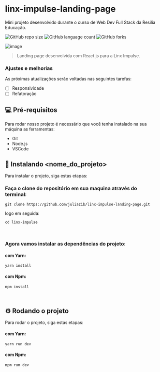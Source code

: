 # linx-impulse-landing-page
Mini projeto desenvolvido durante o curso de Web Dev Full Stack da Resilia Educação.

![GitHub repo size](https://img.shields.io/github/repo-size/juliazib/linx-impulse-landing-page?style=for-the-badge)
![GitHub language count](https://img.shields.io/github/languages/count/juliazib/linx-impulse-landing-page?style=for-the-badge)
![GitHub forks](https://img.shields.io/github/forks/juliazib/linx-impulse-landing-page?style=for-the-badge)

![image](https://user-images.githubusercontent.com/85354283/194569483-4bc6b062-efa4-4484-9530-6fda3048d79c.png)

> Landing page desenvolvida com React.js para a Linx Impulse.

### Ajustes e melhorias

As próximas atualizações serão voltadas nas seguintes tarefas:

- [ ] Responsividade
- [ ] Refatoração

## 💻 Pré-requisitos
Para rodar nosso projeto é necessário que você tenha instalado na sua máquina as ferramentas:
-   Git
-   Node.js
-   VSCode


## 🚀 Instalando <nome_do_projeto>

Para instalar o projeto, siga estas etapas:

### Faça o clone do repositório em sua maquina através do terminal:
```
git clone https://github.com/juliazib/linx-impulse-landing-page.git
```
logo em seguida:
```
cd linx-impulse
```

<br>

### Agora vamos instalar as dependências do projeto:

#### com Yarn:
```
yarn install
```

#### com Npm:
```
npm install
```

<br>

## :gear: Rodando o projeto

Para rodar o projeto, siga estas etapas:

#### com Yarn:
```
yarn run dev
```

#### com Npm:
```
npm run dev
```
